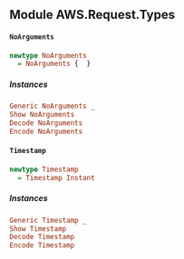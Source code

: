 ## Module AWS.Request.Types

#### `NoArguments`

``` purescript
newtype NoArguments
  = NoArguments {  }
```

##### Instances
``` purescript
Generic NoArguments _
Show NoArguments
Decode NoArguments
Encode NoArguments
```

#### `Timestamp`

``` purescript
newtype Timestamp
  = Timestamp Instant
```

##### Instances
``` purescript
Generic Timestamp _
Show Timestamp
Decode Timestamp
Encode Timestamp
```


